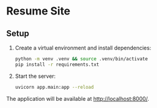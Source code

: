 # Resume Site

## Setup

1. Create a virtual environment and install dependencies:
   ```bash
   python -m venv .venv && source .venv/bin/activate
   pip install -r requirements.txt
   ```
2. Start the server:
   ```bash
   uvicorn app.main:app --reload
   ```

The application will be available at <http://localhost:8000/>.
